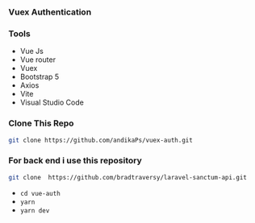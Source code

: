 ### Vuex Authentication

### Tools

- Vue Js
- Vue router
- Vuex
- Bootstrap 5
- Axios
- Vite
- Visual Studio Code

### Clone This Repo

```bash
git clone https://github.com/andikaPs/vuex-auth.git
```

### For back end i use this repository

```bash
git clone  https://github.com/bradtraversy/laravel-sanctum-api.git
```

- <code>cd vue-auth</code>
- <code>yarn</code>
- <code>yarn dev</code>
